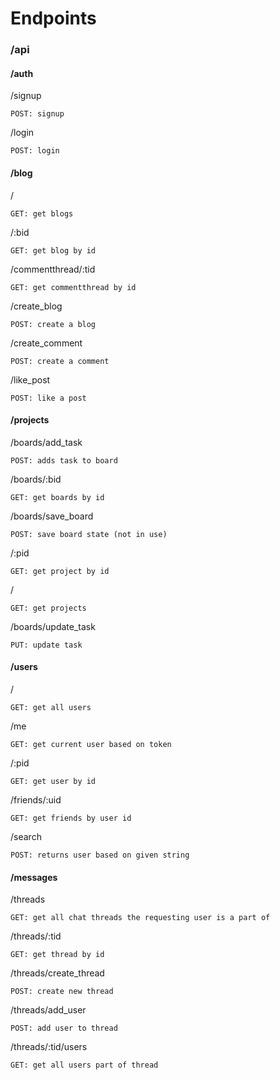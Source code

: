 

<h1>Endpoints</h1>

<h3>/api</h3>

<h4>/auth</h4>

/signup

    POST: signup

/login

    POST: login


<h4>/blog</h4>

/
    
    GET: get blogs

/:bid
    
    GET: get blog by id

/commentthread/:tid
    
    GET: get commentthread by id

/create_blog
    
    POST: create a blog

/create_comment

    POST: create a comment


/like_post

    POST: like a post
    
<h4>/projects</h4>

/boards/add_task

    POST: adds task to board
    
/boards/:bid

    GET: get boards by id

/boards/save_board

    POST: save board state (not in use)

/:pid

    GET: get project by id
    
/

    GET: get projects
    
/boards/update_task

    PUT: update task
    
<h4>/users</h4>

/

    GET: get all users
    
/me

    GET: get current user based on token
    
/:pid

    GET: get user by id
    
 /friends/:uid
 
    GET: get friends by user id
    
 /search
 
    POST: returns user based on given string
 
<h4>/messages</h4>

/threads

    GET: get all chat threads the requesting user is a part of
    
/threads/:tid

    GET: get thread by id
    
/threads/create_thread

    POST: create new thread
    
/threads/add_user

    POST: add user to thread
    
/threads/:tid/users

    GET: get all users part of thread

